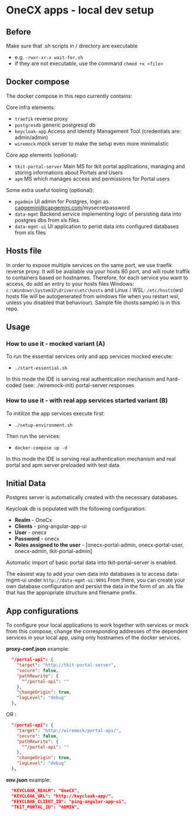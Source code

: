 # OneCX apps - local dev setup

## Before

Make sure that .sh scripts in / directory are executable

- e.g. `-rwxr-xr-x wait-for.sh`
- if they are not executable, use the command `chmod +x <file>`

## Docker compose

The docker compose in this repo currently contains:

Core infra elements:

- `traefik` reverse proxy
- `postgresdb` generic postgresql db
- `keycloak-app` Access and Identity Management Tool (credentials are: admin/admin)
- `wiremock` mock server to make the setup even more minimalistic

Core app elements (optional):

- `tkit-portal-server` Main MS for tkit portal applications, managing and storing informations about Portals and Users
- `apm` MS which manages access and permissions for Portal users

Some extra useful tooling (optional):

- `pgadmin` UI admin for Postgres, login as capgemini@capgemini.com/mysecretpassword
- `data-mgmt` Backend service implementing logic of persisting data into postgres dbs from xls files
- `data-mgmt-ui` UI application to perist data into configured databases from xls files

## Hosts file

In order to expose multiple services on the same port, we use traefik reverse proxy. It will be available via your hosts 80 port, and will route traffik to containers based on hostnames.
Therefore, for each service you want to access, do add an entry to your hosts files Windows: `c:\Windows\System32\drivers\etc\hosts` and Linux / WSL: `/etc/hosts`(wsl hosts file will be autogenerated from windows file when you restart wsl, unless you disabled that behaviour). Sample file (hosts.sample) is in this repo.

## Usage

### How to use it - mocked variant (A)

To run the essential services only and app services mocked execute:

- `./start-essential.sh`

In this mode the IDE is serving real authentication mechanism and hard-coded (see: ./wiremock-init) portal-server responses

### How to use it - with real app services started variant (B)

To initilize the app services execute first:

- `./setup-environment.sh`

Then run the services:

- `docker-compose up -d`

In this mode the IDE is serving real authentication mechanism and real portal and apm server preloaded with test data

## Initial Data

Postgres server is automatically created with the necessary databases.

Keycloak db is populated with the following configuration:

- **Realm** - OneCx
- **Clients** - ping-angular-app-ui
- **User** - onecx
- **Password** - onecx
- **Roles assigned to the user** - [onecx-portal-admin, onecx-portal-user, onecx-admin, tkit-portal-admin]

Automatic import of basic portal data into tkit-portal-server is enabled.

The easiest way to add your own data into databases is to access data-mgmt-ui under `http://data-mgmt-ui:9091` From there, you can create your own database configuration and persist the data in the form of an .xls file that has the appropriate structure and filename prefix.

## App configurations

To configure your local applications to work together with services or mock from this compose, change the corresponding addresses of the dependent services in your local app, using only hostnames of the docker services.

**proxy-conf.json** example:

```json
  "/portal-api": {
    "target": "http://tkit-portal-server",
    "secure": false,
    "pathRewrite": {
      "^/portal-api": ""
    },
    "changeOrigin": true,
    "logLevel": "debug"
  },

```

OR :

```json
  "/portal-api": {
    "target": "http://wiremock/portal-api/",
    "secure": false,
    "pathRewrite": {
      "^/portal-api": ""
    },
    "changeOrigin": true,
    "logLevel": "debug"
  },

```

**env.json** example:

```json
  "KEYCLOAK_REALM": "OneCX",
  "KEYCLOAK_URL": "http://keycloak-app/",
  "KEYCLOAK_CLIENT_ID": "ping-angular-app-ui",
  "TKIT_PORTAL_ID": "ADMIN",
```
